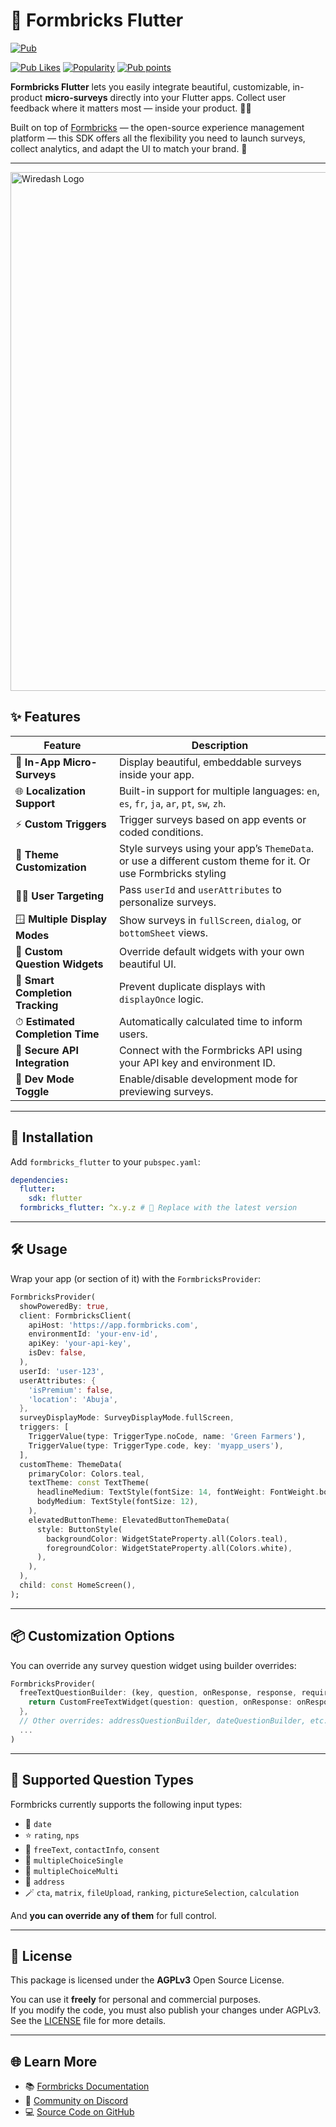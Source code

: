 
# 🧠 Formbricks Flutter
[![Pub](https://img.shields.io/pub/v/formbricks_flutter.svg)](https://pub.dartlang.org/packages/formbricks_flutter)

[//]: # ([![Build]&#40;https://img.shields.io/github/actions/workflow/status/wiredashio/wiredash-sdk/nightly.yaml?branch=stable&#41;]&#40;https://github.com/wiredashio/wiredash-sdk/actions&#41;)
[![Pub Likes](https://img.shields.io/pub/likes/formbricks_flutter)](https://pub.dev/packages/formbricks_flutter/score)
[![Popularity](https://img.shields.io/pub/popularity/formbricks_flutter)](https://pub.dev/packages/formbricks_flutter/score)
[![Pub points](https://img.shields.io/pub/points/formbricks_flutter)](https://pub.dev/packages/formbricks_flutter/score)

[//]: # ([![Website]&#40;https://img.shields.io/badge/website-wiredash.com-blue.svg&#41;]&#40;https://wiredash.com/&#41;)

**Formbricks Flutter** lets you easily integrate beautiful, customizable, in-product **micro-surveys** directly into your Flutter apps. Collect user feedback where it matters most — inside your product. 💬📲

Built on top of [Formbricks](https://formbricks.com) — the open-source experience management platform — this SDK offers all the flexibility you need to launch surveys, collect analytics, and adapt the UI to match your brand. 🎯

---

<img width="830" alt="Wiredash Logo" src="https://github.com/wiredashio/wiredash-sdk/assets/1096485/37255958-2954-4fd4-8a43-82d3ba65a393"> <!-- 3x -->

## ✨ Features

| Feature | Description                                                                                                   |
|--------|---------------------------------------------------------------------------------------------------------------|
| 💬 **In-App Micro-Surveys** | Display beautiful, embeddable surveys inside your app.                                                        |
| 🌐 **Localization Support** | Built-in support for multiple languages: `en`, `es`, `fr`, `ja`, `ar`, `pt`, `sw`, `zh`.                      |
| ⚡ **Custom Triggers** | Trigger surveys based on app events or coded conditions.                                                      |
| 🎨 **Theme Customization** | Style surveys using your app’s `ThemeData`. or use a different custom theme for it. Or use Formbricks styling |
| 🙋‍♂️ **User Targeting** | Pass `userId` and `userAttributes` to personalize surveys.                                                    |
| 🪟 **Multiple Display Modes** | Show surveys in `fullScreen`, `dialog`, or `bottomSheet` views.                                               |
| 🧱 **Custom Question Widgets** | Override default widgets with your own beautiful UI.                                                          |
| 🧠 **Smart Completion Tracking** | Prevent duplicate displays with `displayOnce` logic.                                                          |
| ⏱ **Estimated Completion Time** | Automatically calculated time to inform users.                                                                |
| 🔐 **Secure API Integration** | Connect with the Formbricks API using your API key and environment ID.                                        |
| 🧪 **Dev Mode Toggle** | Enable/disable development mode for previewing surveys.                                                       |

---

## 🚀 Installation

Add `formbricks_flutter` to your `pubspec.yaml`:

```yaml
dependencies:
  flutter:
    sdk: flutter
  formbricks_flutter: ^x.y.z # 🔁 Replace with the latest version
```

---

## 🛠 Usage

Wrap your app (or section of it) with the `FormbricksProvider`:

```dart
FormbricksProvider(
  showPoweredBy: true,
  client: FormbricksClient(
    apiHost: 'https://app.formbricks.com',
    environmentId: 'your-env-id',
    apiKey: 'your-api-key',
    isDev: false,
  ),
  userId: 'user-123',
  userAttributes: {
    'isPremium': false,
    'location': 'Abuja',
  },
  surveyDisplayMode: SurveyDisplayMode.fullScreen,
  triggers: [
    TriggerValue(type: TriggerType.noCode, name: 'Green Farmers'),
    TriggerValue(type: TriggerType.code, key: 'myapp_users'),
  ],
  customTheme: ThemeData(
    primaryColor: Colors.teal,
    textTheme: const TextTheme(
      headlineMedium: TextStyle(fontSize: 14, fontWeight: FontWeight.bold),
      bodyMedium: TextStyle(fontSize: 12),
    ),
    elevatedButtonTheme: ElevatedButtonThemeData(
      style: ButtonStyle(
        backgroundColor: WidgetStateProperty.all(Colors.teal),
        foregroundColor: WidgetStateProperty.all(Colors.white),
      ),
    ),
  ),
  child: const HomeScreen(),
);
```

---

## 📦 Customization Options

You can override any survey question widget using builder overrides:

```dart
FormbricksProvider(
  freeTextQuestionBuilder: (key, question, onResponse, response, requiredByLogicCondition){
    return CustomFreeTextWidget(question: question, onResponse: onResponse, response: response, requiredByLogicCondition: requiredByLogicCondition);
  },
  // Other overrides: addressQuestionBuilder, dateQuestionBuilder, etc.
  ...
)
```

---

## 🧪 Supported Question Types

Formbricks currently supports the following input types:
- 📅 `date`
- ⭐️ `rating`, `nps`
- 📝 `freeText`, `contactInfo`, `consent`
- 🔘 `multipleChoiceSingle`
- 🧩 `multipleChoiceMulti`
- 🪪 `address`
- 🪄 `cta`, `matrix`, `fileUpload`, `ranking`, `pictureSelection`, `calculation`

And **you can override any of them** for full control.

---

## 📜 License

This package is licensed under the **AGPLv3** Open Source License.

You can use it **freely** for personal and commercial purposes.  
If you modify the code, you must also publish your changes under AGPLv3.  
See the [LICENSE](LICENSE) file for more details.

---

## 🌐 Learn More

- 📚 [Formbricks Documentation](https://formbricks.com/docs)
- 💬 [Community on Discord](https://discord.com/invite/formbricks)
- 💻 [Source Code on GitHub](https://github.com/ositano/formbricks_flutter)
